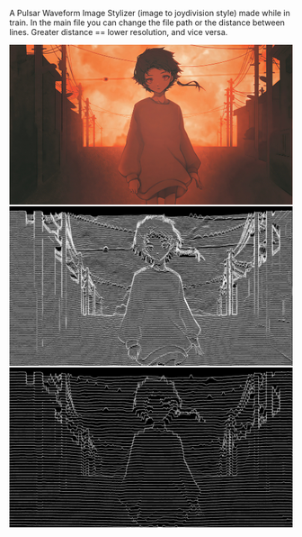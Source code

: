 A Pulsar Waveform Image Stylizer (image to joydivision style) made while in train. In the main file you can change the file path or the distance between lines. Greater distance == lower resolution, and vice versa.

![normal image](test.jpg)
![converted image](result.jpg)
![converted image 2](result2.jpg)

